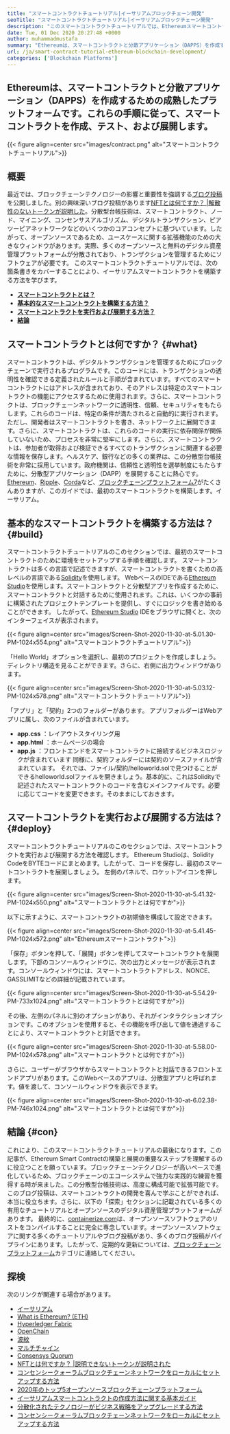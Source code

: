 ```yaml
---
title: "スマートコントラクトチュートリアル|イーサリアムブロックチェーン開発" 
seoTitle: "スマートコントラクトチュートリアル|イーサリアムブロックチェーン開発" 
description: "このスマートコントラクトチュートリアルでは、Ethereumスマートコントラクトを作成するための基本的な手順を詳しく説明しています。 Ethereumは、オープンソースで、安全な分散ブロックチェーンネットワークです。" 
date: Tue, 01 Dec 2020 20:27:48 +0000
author: muhammadmustafa
summary: "Ethereumは、スマートコントラクトと分散アプリケーション（DAPPS）を作成するための成熟したプラットフォームです。これらの手順に従って、スマートコントラクトを作成、テスト、および展開します。" 
url: /ja/smart-contract-tutorial-ethereum-blockchain-development/
categories: ['Blockchain Platforms']
---
```


## Ethereumは、スマートコントラクトと分散アプリケーション（DAPPS）を作成するための成熟したプラットフォームです。これらの手順に従って、スマートコントラクトを作成、テスト、および展開します。

{{< figure align=center src="images/contract.png" alt="スマートコントラクトチュートリアル">}}


## 概要
最近では、ブロックチェーンテクノロジーの影響と重要性を強調する[ブログ投稿][1]を公開しました。別の興味深いブログ投稿があります[NFTとは何ですか？ |解散性のないトークンが説明した][2]。分散型台帳技術は、スマートコントラクト、ノード、マイニング、コンセンサスアルゴリズム、デジタルトランザクション、ピアツーピアネットワークなどのいくつかのコアコンセプトに基づいています。したがって、オープンソースであるため、ユースケースに関する拡張機能のための大きなウィンドウがあります。実際、多くのオープンソースと無料のデジタル資産管理プラットフォームが分散されており、トランザクションを管理するためにソフトウェアが必要です。
このスマートコントラクトチュートリアルでは、次の箇条書きをカバーすることにより、イーサリアムスマートコントラクトを構築する方法を学びます。
* [ **スマートコントラクトとは？** ][3]
* [ **基本的なスマートコントラクトを構築する方法？** ][4]
* [ **スマートコントラクトを実行および展開する方法？** ][5]
* [ **結論** ][6]

## スマートコントラクトとは何ですか？ {#what}

スマートコントラクトは、デジタルトランザクションを管理するためにブロックチェーンで実行されるプログラムです。このコードには、トランザクションの透明性を確認できる定義されたルールと手順が含まれています。すべてのスマートコントラクトにはアドレスが含まれており、そのアドレスは特定のスマートコントラクトの機能にアクセスするために使用されます。さらに、スマートコントラクトは、ブロックチェーンネットワークに透明性、信頼、セキュリティをもたらします。これらのコードは、特定の条件が満たされると自動的に実行されます。
ただし、開発者はスマートコントラクトを書き、ネットワーク上に展開できます。さらに、スマートコントラクトは、これらのコードの実行に依存関係が関係していないため、プロセスを非常に堅牢にします。さらに、スマートコントラクトは、参加者が取得および検証できるすべてのトランザクションに関連する必要な情報を保存します。ヘルスケア、銀行などの多くの業界は、この分散型台帳技術を非常に採用しています。政府機関は、信頼性と透明性を選挙制度にもたらすために、分散型アプリケーション（DAPP）を展開することに熱心です。 [Ethereum][8]、[Ripple][9]、[Corda][10]など、[ブロックチェーンプラットフォーム][7][7]がたくさんありますが、このガイドでは、最初のスマートコントラクトを構築します。イーサリアム。

## 基本的なスマートコントラクトを構築する方法は？ {#build}

スマートコントラクトチュートリアルのこのセクションでは、最初のスマートコントラクトのために環境をセットアップする手順を確認します。
スマートコントラクトは多くの言語で記述できますが、スマートコントラクトを書くための高レベルの言語である[Solidity][11]を使用します。
WebベースのIDEである[Ethereum Studio][12]を使用します。スマートコントラクトと分散型アプリを作成するために、スマートコントラクトと対話するために使用されます。これは、いくつかの事前に構築されたプロジェクトテンプレートを提供し、すぐにロジックを書き始めることができます。
したがって、[Ethereum Studio][12] IDEをブラウザに開くと、次のインターフェイスが表示されます。

{{< figure align=center src="images/Screen-Shot-2020-11-30-at-5.01.30-PM-1024x554.png" alt="スマートコントラクトチュートリアル">}}

「Hello World」オプションを選択し、最初のプロジェクトを作成しましょう。ディレクトリ構造を見ることができます。さらに、右側に出力ウィンドウがあります。

{{< figure align=center src="images/Screen-Shot-2020-11-30-at-5.03.12-PM-1024x578.png" alt="スマートコントラクトチュートリアル">}}

「アプリ」と「契約」2つのフォルダーがあります。
アプリフォルダーはWebアプリに属し、次のファイルが含まれています。
* **app.css** ：レイアウトスタイリング用
* **app.html** ：ホームページの場合
* **app.js** ：フロントエンドをスマートコントラクトに接続するビジネスロジックが含まれています
同様に、契約フォルダーには契約のソースファイルが含まれています。
それでは、ファイル/契約/helloworld.solで見つけることができるhelloworld.solファイルを開きましょう。基本的に、これはSolidityで記述されたスマートコントラクトのコードを含むメインファイルです。必要に応じてコードを変更できます。そのままにしておきます。

## スマートコントラクトを実行および展開する方法は？ {#deploy}

スマートコントラクトチュートリアルのこのセクションでは、スマートコントラクトを実行および展開する方法を確認します。 Ethereum Studioは、Solidity CodeをBYTEコードにまとめます。したがって、コードを保存し、最初のスマートコントラクトを展開しましょう。
左側のパネルで、ロケットアイコンを押します。

{{< figure align=center src="images/Screen-Shot-2020-11-30-at-5.41.32-PM-1024x550.png" alt="スマートコントラクトとは何ですか">}}

以下に示すように、スマートコントラクトの初期値を構成して設定できます。

{{< figure align=center src="images/Screen-Shot-2020-11-30-at-5.41.45-PM-1024x572.png" alt="Ethereumスマートコントラクト">}}

「保存」ボタンを押して、「展開」ボタンを押してスマートコントラクトを展開します。下部のコンソールウィンドウに、次の出力とメッセージが表示されます。コンソールウィンドウには、スマートコントラクトアドレス、NONCE、GASSLIMITなどの詳細が記載されています。

{{< figure align=center src="images/Screen-Shot-2020-11-30-at-5.54.29-PM-733x1024.png" alt="スマートコントラクトとは何ですか">}}

その後、左側のパネルに別のオプションがあり、それがインタラクションオプションです。このオプションを使用すると、その機能を呼び出して値を通過することにより、スマートコントラクトと対話できます。

{{< figure align=center src="images/Screen-Shot-2020-11-30-at-5.58.00-PM-1024x578.png" alt="スマートコントラクトとは何ですか">}}

さらに、ユーザーがブラウザからスマートコントラクトと対話できるフロントエンドアプリがあります。このWebベースのアプリは、分散型アプリと呼ばれます。値を渡して、コンソールウィンドウを表示できます。

{{< figure align=center src="images/Screen-Shot-2020-11-30-at-6.02.38-PM-746x1024.png" alt="スマートコントラクトとは何ですか">}}


## 結論 {#con}

これにより、このスマートコントラクトチュートリアルの最後になります。この記事が、Ethereum Smart Contractの構築と展開の重要なステップを理解するのに役立つことを願っています。ブロックチェーンテクノロジーが高いペースで進化しているため、ブロックチェーンのエコーシステムで強力な実践的な練習を獲得する時が来ました。この分散型台帳技術は、高度に構成可能で拡張可能です。このブログ投稿は、スマートコントラクトの開発を喜んで学ぶことができれば、本当に役立ちます。さらに、以下の「探索」セクションに記載されている多くの有用なチュートリアルとオープンソースのデジタル資産管理プラットフォームがあります。
最終的に、[containerize.com][13]は、オープンソースソフトウェアのリストをコンパイルすることに完全に専念しています。オープンソースソフトウェアに関する多くのチュートリアルやブログ投稿があり、多くのブログ投稿がパイプラインにあります。したがって、定期的な更新については、[ブロックチェーンプラットフォーム][7]カテゴリに連絡してください。

## 探検
次のリンクが関連する場合があります。
  * [イーサリアム][8]
  * [What is Ethereum? (ETH)][23]
  * [Hyperledger Fabric][14]
  * [OpenChain][15]
  * [波紋][16]
  * [マルチチャイン][17]
  * [Consensys Quorum][18]
  * [NFTとは何ですか？ |説明できないトークンが説明された][2]
  * [コンセンシークォーラムブロックチェーンネットワークをローカルにセットアップする方法][19]
  * [2020年のトップ5オープンソースブロックチェーンプラットフォーム][20]
  * [イーサリアムスマートコントラクトの作成方法に関する基本ガイド][21]
  * [分散化されたテクノロジーがビジネス戦略をアップグレードする方法][22]
  * [コンセンシークォーラムブロックチェーンネットワークをローカルにセットアップする方法][19]



[1]: https://blog.containerize.com/2020/11/27/how-blockchain-technology-can-upgrade-your-business-strategy/
[2]: https://blog.containerize.com/blockchain-platforms/what-is-nft-non-fungible-tokens-explained/
[3]: #what
[4]: #build
[5]: #deploy
[6]: #con
[7]: https://products.containerize.com/blockchain-platforms/
[8]: https://products.containerize.com/blockchain-platforms/ethereum
[9]: https://ripple.com/
[10]: https://www.corda.net/
[11]: https://docs.soliditylang.org/en/v0.7.4/
[12]: https://studio.ethereum.org/
[13]: https://www.containerize.com/
[14]: https://products.containerize.com/blockchain-platforms/hyperledger-fabric
[15]: https://products.containerize.com/blockchain-platforms/openchain
[16]: https://products.containerize.com/blockchain-platforms/ripple
[17]: https://products.containerize.com/blockchain-platforms/multichain
[18]: https://products.containerize.com/blockchain-platforms/consensys-quorum
[19]: https://blog.containerize.com/blockchain-platforms/how-to-setup-consensys-quorum-blockchain-network-locally/
[20]: https://blog.containerize.com/blockchain-platforms/top-5-open-source-blockchain-platforms-in-2020/
[21]: https://blog.containerize.com/
[22]: https://blog.containerize.com/2020/11/27/how-decentralized-technology-upgrades-your-business-strategy/
[23]: https://docs.koinize.com/cryptocurrencies/ethereum-eth/
